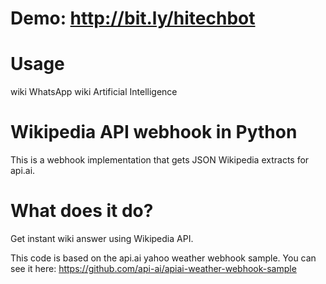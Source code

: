 # Demo: http://bit.ly/hitechbot

# Usage
wiki WhatsApp
wiki Artificial Intelligence

# Wikipedia API webhook in Python
This is a  webhook implementation that gets JSON Wikipedia extracts for api.ai.

# What does it do?
Get instant wiki answer using Wikipedia API.

This code is based on the api.ai yahoo weather webhook sample. 
You can see it here: https://github.com/api-ai/apiai-weather-webhook-sample
